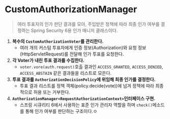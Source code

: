 # CustomAuthorizationManager

> 여러 투표자의 인가 판단 결과를 모아, 주입받은 정책에 따라 최종 인가 여부를 결정하는 Spring Security 6용 인가 매니저 클래스이다.

1. **복수의 `CustomAuthorizationVoter`를 관리한다.**
    - 여러 개의 커스텀 투표자에게 인증 정보(Authorization)와 요청 정보(HttpServletRequest)를 전달해 인가 투표를 요청한다.
2. **각 Voter가 내린 투표 결과를 수집한다.**
    - `voter.vore(auth.request)`호출 결과인 `ACCESS_GRANTED`, `ACCESS_DENIED`, `ACCESS_ABSTAIN` 같은 결과들을 리스트로 모은다.
3. **투표 결과를 `AuthorizationDecisionPolicy`에 위임해 최종 인가를 결정한다.**
    - 투표 결과 리스트를 정책 객체(policy.decide(vote))에 넘겨 정책에 따라 최종적으로 허용 또는 거부한다.
4. **`AuthorizationManager<RequestAuthorizationContext>`인터페이스 구현.**
    - 스프링 시큐리티 6에서 사용하는 표준 인가 관리자 역할을 하며 `check()`메소드를 통해 인가 여부를 판단하는 구조이다.ㅇ